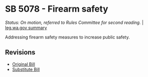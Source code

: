 # SB 5078 - Firearm safety
*Status: On motion, referred to Rules Committee for second reading.* | [leg.wa.gov summary](https://app.leg.wa.gov/billsummary?BillNumber=5078&Year=2021)

Addressing firearm safety measures to increase public safety.

## Revisions
* [Original Bill](1/)
* [Substitute Bill](S/)